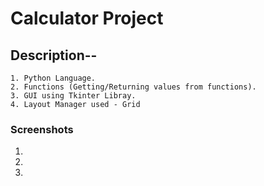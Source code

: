 # Calculator Project

## Description--
```
1. Python Language.
2. Functions (Getting/Returning values from functions).
3. GUI using Tkinter Libray.
4. Layout Manager used - Grid
```

### Screenshots

1. 

2. 

3. 
